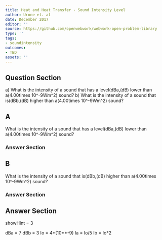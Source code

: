 ```yaml
---
title: Heat and Heat Transfer - Sound Intensity Level
author: Urone et. al
date: December 2017
editor: ''
source: https://github.com/openwebwork/webwork-open-problem-library
type: ''
tags:
- soundintensity
outcomes:
- TBD
assets: ''
---
```


## Question Section 

a) What is the intensity of a sound that has a level(dBa,(dB) lower than a(4.00times 10^-9Wm^2) sound? 
b) What is the intensity of a sound that is(dBb,(dB) higher than a(4.00times 10^-9Wm^2) sound?

## A
What is the intensity of a sound that has a level(dBa,(dB) lower than a(4.00times 10^-9Wm^2) sound? 
### Answer Section
## B
What is the intensity of a sound that is(dBb,(dB) higher than a(4.00times 10^-9Wm^2) sound?
### Answer Section


## Answer Section

showHint = 3

dBa = 7
dBb = 3
Io = 4*(10**-9)
Ia = Io/5
Ib = Io*2